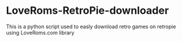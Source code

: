 # LoveRoms-RetroPie-downloader
This is a python script used to easly download retro games on retropie using LoveRoms.com library
